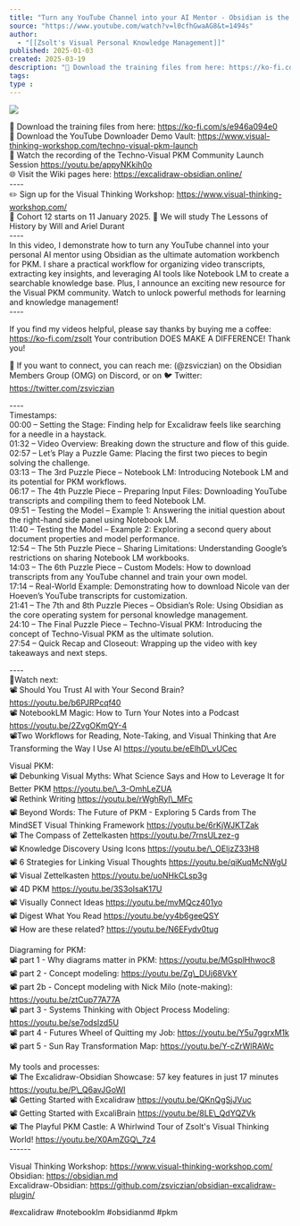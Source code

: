 ```yaml
---
title: "Turn any YouTube Channel into your AI Mentor - Obsidian is the ultimate automation workbench for PKM"
source: "https://www.youtube.com/watch?v=l0cfhGwaAG8&t=1494s"
author:
  - "[[Zsolt's Visual Personal Knowledge Management]]"
published: 2025-01-03
created: 2025-03-19
description: "🎁 Download the training files from here: https://ko-fi.com/s/e946a094e0🚀 Download the YouTube Downloader Demo Vault: https://www.visual-thinking-workshop.com/techno-visual-pkm-launch🎥 Watch the r"
tags:
type :
---
```

![](https://www.youtube.com/watch?v=l0cfhGwaAG8)  

🎁 Download the training files from here: https://ko-fi.com/s/e946a094e0  
🚀 Download the YouTube Downloader Demo Vault: https://www.visual-thinking-workshop.com/techno-visual-pkm-launch  
🎥 Watch the recording of the Techno-Visual PKM Community Launch Session https://youtu.be/appyNKkih0o  
🌐 Visit the Wiki pages here: https://excalidraw-obsidian.online/  
\----  
✏️ Sign up for the Visual Thinking Workshop: https://www.visual-thinking-workshop.com/  
🚀 Cohort 12 starts on 11 January 2025. 📔 We will study The Lessons of History by Will and Ariel Durant  
\----  
In this video, I demonstrate how to turn any YouTube channel into your personal AI mentor using Obsidian as the ultimate automation workbench for PKM. I share a practical workflow for organizing video transcripts, extracting key insights, and leveraging AI tools like Notebook LM to create a searchable knowledge base. Plus, I announce an exciting new resource for the Visual PKM community. Watch to unlock powerful methods for learning and knowledge management!  
\----  
  
If you find my videos helpful, please say thanks by buying me a coffee: https://ko-fi.com/zsolt Your contribution DOES MAKE A DIFFERENCE! Thank you!  
  
📩 If you want to connect, you can reach me: (@zsviczian) on the Obsidian Members Group (OMG) on Discord, or on 🐦 Twitter: https://twitter.com/zsviczian  
  
\----  
Timestamps:  
00:00 – Setting the Stage: Finding help for Excalidraw feels like searching for a needle in a haystack.  
01:32 – Video Overview: Breaking down the structure and flow of this guide.  
02:57 – Let’s Play a Puzzle Game: Placing the first two pieces to begin solving the challenge.  
03:13 – The 3rd Puzzle Piece – Notebook LM: Introducing Notebook LM and its potential for PKM workflows.  
06:17 – The 4th Puzzle Piece – Preparing Input Files: Downloading YouTube transcripts and compiling them to feed Notebook LM.  
09:51 – Testing the Model – Example 1: Answering the initial question about the right-hand side panel using Notebook LM.  
11:40 – Testing the Model – Example 2: Exploring a second query about document properties and model performance.  
12:54 – The 5th Puzzle Piece – Sharing Limitations: Understanding Google’s restrictions on sharing Notebook LM workbooks.  
14:03 – The 6th Puzzle Piece – Custom Models: How to download transcripts from any YouTube channel and train your own model.  
17:14 – Real-World Example: Demonstrating how to download Nicole van der Hoeven’s YouTube transcripts for customization.  
21:41 – The 7th and 8th Puzzle Pieces – Obsidian’s Role: Using Obsidian as the core operating system for personal knowledge management.  
24:10 – The Final Puzzle Piece – Techno-Visual PKM: Introducing the concept of Techno-Visual PKM as the ultimate solution.  
27:54 – Quick Recap and Closeout: Wrapping up the video with key takeaways and next steps.  
  
\----  
🍿Watch next:  
📽️ Should You Trust AI with Your Second Brain? https://youtu.be/b6PJRPcqf40  
📽️ NotebookLM Magic: How to Turn Your Notes into a Podcast https://youtu.be/2ZvgOKmQY-4  
📽️Two Workflows for Reading, Note-Taking, and Visual Thinking that Are Transforming the Way I Use AI https://youtu.be/eElhD\_vUCec  
  
Visual PKM:  
📽️ Debunking Visual Myths: What Science Says and How to Leverage It for Better PKM https://youtu.be/\_3-OmhLeZUA  
📽️ Rethink Writing https://youtu.be/rWghRyI\_MFc  
📽️ Beyond Words: The Future of PKM - Exploring 5 Cards from The MindSET Visual Thinking Framework https://youtu.be/6rKjWJKTZak  
📽️ The Compass of Zettelkasten https://youtu.be/7rnsULzez-g  
📽️ Knowledge Discovery Using Icons https://youtu.be/\_OEljzZ33H8  
📽️ 6 Strategies for Linking Visual Thoughts https://youtu.be/qiKuqMcNWgU  
📽️ Visual Zettelkasten https://youtu.be/uoNHkCLsp3g  
📽️ 4D PKM https://youtu.be/3S3oIsaK17U  
📽️ Visually Connect Ideas https://youtu.be/mvMQcz401yo  
📽️ Digest What You Read https://youtu.be/yy4b6geeQSY  
📽️ How are these related? https://youtu.be/N6EFydv0tug  
  
Diagraming for PKM:  
📽️ part 1 - Why diagrams matter in PKM: https://youtu.be/MGsplHhwoc8  
📽️ part 2 - Concept modeling: https://youtu.be/Zg\_DUj68VkY  
📽️ part 2b - Concept modeling with Nick Milo (note-making): https://youtu.be/ztCup77A77A  
📽️ part 3 - Systems Thinking with Object Process Modeling: https://youtu.be/se7odslzd5U  
📽️ part 4 - Futures Wheel of Quitting my Job: https://youtu.be/Y5u7ggrxM1k  
📽️ part 5 - Sun Ray Transformation Map: https://youtu.be/Y-cZrWlRAWc  
  
My tools and processes:  
📽️ The Excalidraw-Obsidian Showcase: 57 key features in just 17 minutes https://youtu.be/P\_Q6avJGoWI  
📽️ Getting Started with Excalidraw https://youtu.be/QKnQgSjJVuc  
📽️ Getting Started with ExcaliBrain https://youtu.be/8LE\_QdYQZVk  
📽️ The Playful PKM Castle: A Whirlwind Tour of Zsolt's Visual Thinking World! https://youtu.be/X0AmZGQ\_7z4  
\------  
  
Visual Thinking Workshop: https://www.visual-thinking-workshop.com/  
Obsidian: https://obsidian.md  
Excalidraw-Obsidian: https://github.com/zsviczian/obsidian-excalidraw-plugin/  
  
#excalidraw #notebooklm #obsidianmd #pkm
